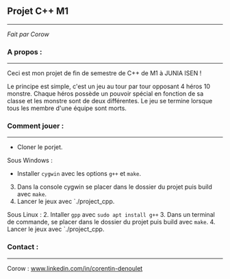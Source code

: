 ## Projet C++ M1
-----------------------
*Fait par Corow*

### A propos :
___
Ceci est mon projet de fin de semestre de C++ de M1 à JUNIA ISEN !

Le principe est simple, c'est un jeu au tour par tour opposant 4 héros 10 monstre. Chaque héros possède un pouvoir spécial en fonction de sa classe et les monstre sont de deux différentes.
Le jeu se termine lorsque tous les membre d'une équipe sont morts.

### Comment jouer :
------------------------------------------------------
- Cloner le porjet.
	
Sous Windows :
- Installer `cygwin` avec les options `g++` et `make`.
3. Dans la console cygwin se placer dans le dossier du projet puis build avec `make`.
4. Lancer le jeux avec `./project_cpp.
 
Sous Linux :
2. Intaller `gpp` avec `sudo apt install g++`
3. Dans un terminal de commande, se placer dans le dossier du projet puis build avec `make`.
4. Lancer le jeux avec `./project_cpp.

### Contact :
---
Corow : www.linkedin.com/in/corentin-denoulet
